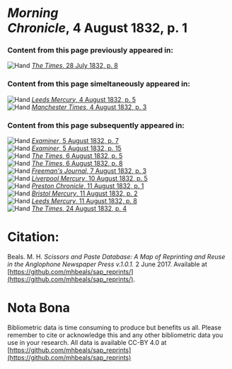 # *Morning Chronicle*, 4 August 1832, p. 1  
  
### Content from this page previously appeared in:  
![Hand](http://scissorsandpaste.net/wp-content/uploads/2017/06/smallhandpointer.png) [*The Times*, 28 July 1832, p. 8](https://mhbeals.github.io/sap_html/The-Times/The-Times-28-July-1832-p-8)  
  
### Content from this page simeltaneously appeared in:  
![Hand](http://scissorsandpaste.net/wp-content/uploads/2017/06/smallhandpointer.png) [*Leeds Mercury*, 4 August 1832, p. 5](https://mhbeals.github.io/sap_html/Leeds-Mercury/Leeds-Mercury-4-August-1832-p-5)  
![Hand](http://scissorsandpaste.net/wp-content/uploads/2017/06/smallhandpointer.png) [*Manchester Times*, 4 August 1832, p. 3](https://mhbeals.github.io/sap_html/Manchester-Times/Manchester-Times-4-August-1832-p-3)  
  
### Content from this page subsequently appeared in:  
![Hand](http://scissorsandpaste.net/wp-content/uploads/2017/06/smallhandpointer.png) [*Examiner*, 5 August 1832, p. 7](https://mhbeals.github.io/sap_html/Examiner/Examiner-5-August-1832-p-7)  
![Hand](http://scissorsandpaste.net/wp-content/uploads/2017/06/smallhandpointer.png) [*Examiner*, 5 August 1832, p. 15](https://mhbeals.github.io/sap_html/Examiner/Examiner-5-August-1832-p-15)  
![Hand](http://scissorsandpaste.net/wp-content/uploads/2017/06/smallhandpointer.png) [*The Times*, 6 August 1832, p. 5](https://mhbeals.github.io/sap_html/The-Times/The-Times-6-August-1832-p-5)  
![Hand](http://scissorsandpaste.net/wp-content/uploads/2017/06/smallhandpointer.png) [*The Times*, 6 August 1832, p. 8](https://mhbeals.github.io/sap_html/The-Times/The-Times-6-August-1832-p-8)  
![Hand](http://scissorsandpaste.net/wp-content/uploads/2017/06/smallhandpointer.png) [*Freeman's Journal*, 7 August 1832, p. 3](https://mhbeals.github.io/sap_html/Freeman's-Journal/Freeman's-Journal-7-August-1832-p-3)  
![Hand](http://scissorsandpaste.net/wp-content/uploads/2017/06/smallhandpointer.png) [*Liverpool Mercury*, 10 August 1832, p. 5](https://mhbeals.github.io/sap_html/Liverpool-Mercury/Liverpool-Mercury-10-August-1832-p-5)  
![Hand](http://scissorsandpaste.net/wp-content/uploads/2017/06/smallhandpointer.png) [*Preston Chronicle*, 11 August 1832, p. 1](https://mhbeals.github.io/sap_html/Preston-Chronicle/Preston-Chronicle-11-August-1832-p-1)  
![Hand](http://scissorsandpaste.net/wp-content/uploads/2017/06/smallhandpointer.png) [*Bristol Mercury*, 11 August 1832, p. 2](https://mhbeals.github.io/sap_html/Bristol-Mercury/Bristol-Mercury-11-August-1832-p-2)  
![Hand](http://scissorsandpaste.net/wp-content/uploads/2017/06/smallhandpointer.png) [*Leeds Mercury*, 11 August 1832, p. 8](https://mhbeals.github.io/sap_html/Leeds-Mercury/Leeds-Mercury-11-August-1832-p-8)  
![Hand](http://scissorsandpaste.net/wp-content/uploads/2017/06/smallhandpointer.png) [*The Times*, 24 August 1832, p. 4](https://mhbeals.github.io/sap_html/The-Times/The-Times-24-August-1832-p-4)  


# Citation: 

Beals. M. H. *Scissors and Paste Database: A Map of Reprinting and Reuse in the Anglophone Newspaper Press v.1.0.1.* 2 June 2017. Available at [https://github.com/mhbeals/sap_reprints/](https://github.com/mhbeals/sap_reprints/). 

# Nota Bona

Bibliometric data is time consuming to produce but benefits us all. Please remember to cite or acknowledge this and any other bibliometric data you use in your research. All data is available CC-BY 4.0 at [https://github.com/mhbeals/sap_reprints](https://github.com/mhbeals/sap_reprints)